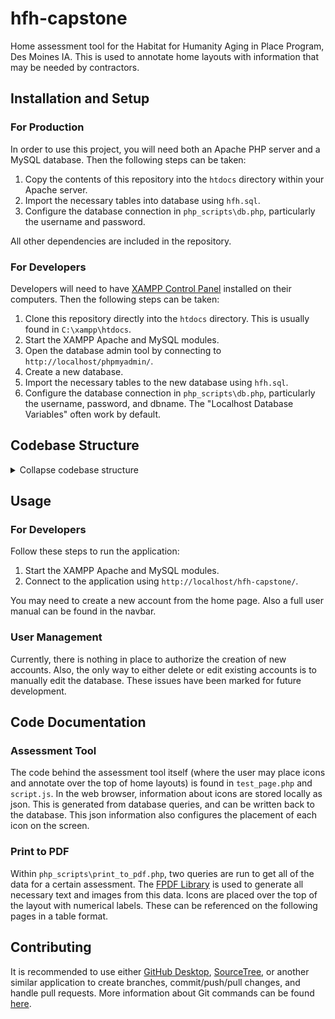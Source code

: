# hfh-capstone

Home assessment tool for the Habitat for Humanity Aging in Place Program, Des Moines IA.
This is used to annotate home layouts with information that may be needed by contractors.

## Installation and Setup

### For Production

In order to use this project, you will need both an Apache PHP server and a MySQL database.
Then the following steps can be taken:
1. Copy the contents of this repository into the `htdocs` directory within your Apache server.
2. Import the necessary tables into database using `hfh.sql`.
3. Configure the database connection in `php_scripts\db.php`, particularly the username and password.

All other dependencies are included in the repository.

### For Developers

Developers will need to have
[XAMPP Control Panel](https://www.apachefriends.org)
installed on their computers.
Then the following steps can be taken:
1. Clone this repository directly into the `htdocs` directory. This is usually found in `C:\xampp\htdocs`.
2. Start the XAMPP Apache and MySQL modules.
3. Open the database admin tool by connecting to `http://localhost/phpmyadmin/`.
4. Create a new database.
5. Import the necessary tables to the new database using `hfh.sql`.
6. Configure the database connection in `php_scripts\db.php`, particularly the username, password, and dbname.
The "Localhost Database Variables" often work by default.

## Codebase Structure

<details>
<summary>Collapse codebase structure</summary>

```md
hfh-capstone/
├── assets/                         # Various images used by the application
├── fpdf/                           # Library used to generate PDFs
├── images/                         # Various images used by the application
├── php_scripts/
│   ├── add_user.php                # Script to add user
│   ├── bk_failure.php              # Script for login failure
│   ├── bk_password_mismatch.php    # Script for login with a password that does not match
│   ├── bk_password_simple.php      # Script for creation of password not matching requirements
│   ├── bk_success.php              # Script for account creation success
│   ├── db.php                      # Script for connection to the database
│   ├── delete_all_icons.php        # Script for deleting icons from the Home Assessment Tool
│   ├── delete_form.php             # Script for deleting a form for the Home Assessment Form
│   ├── delete_icon.php             # Script for deleting a single icon from the Home Assessment Tool
│   ├── form.php                    # Script for the Home Assessment Form
│   ├── load_icons.php              # Script for loading icons onto the page
│   ├── login_page.php              # Script for login page itself
│   ├── login.php                   # Script for logging in
│   ├── print_to_pdf.php            # Script for printing the Home Assessment Tool page to a PDF
│   ├── save_icon.php               # Script to save progress on the Home Assessment Tool
│   ├── session.php                 # Script for holding login information
│   └── update_status.php           # Script for assessment status output
├── styles/
│   ├── aboutProjectStyle.css       # Project styles
│   ├── aboutUsStyle.css            # Styles for the about us page
│   ├── catalog.css                 # Styles for the catalog, important for the look
│   ├── index.css                   # Styles for index.php
│   ├── indexBGnew.jpg              # Background for many pages
│   ├── indexStyle.css              # Styles for login
│   ├── jquery-ui.structure.css     # Import containing old functions, might cause conflicts with future functions
│   ├── jquery-ui.structure.min.css # Import containing old functions, might cause conflicts with future functions
│   ├── jquery-ui.theme.css         # Import containing old functions, might cause conflicts with future functions
│   ├── jquery-ui-theme.min.css     # Import containing old functions, might cause conflicts with future functions
│   ├── navbar.css                  # Styles for the navbar itself
│   ├── tabToolStyle.css            # Styles for formatting inside the navbar
│   └── toolStyle.css               # Styles for formatting inside the navbar
├── uploads/
│   ├── layouts/                    # Directory for uploaded home layouts
│   └── photos/                     # Directory for uploaded images for icons
├── .gitignore                      # Ignore for GitHub
├── about_project.php               # Contains updates for each week about project progress in 2024-2025
├── about_us.php                    # About page for showing who worked on the project
├── appMenu.php                     # Import for the icons inside of the nav bar
├── bk_test_page.php                # Assessment Tool test
├── catalog.php                     # Contains the HTML for the catalog
├── hfh.sql                         # Database schema
├── homepage.php                    # Old home page; Not in use
├── houseAssesmentTool.php          # Typo; Not used
├── houseAssessmentTool.php         # Contains the assessment form
├── index.php                       # Old main page; Not in use
├── jquery-ui.css                   # Old code; Import containing css functions for use (might cause conflicts, need to dissect)
├── jquery-ui.js                    # Old code; Import containing JS functions for use (might cause conflicts, need to dissect)
├── jquery-ui.min.css               # Old code; Import containing css functions for use (might cause conflicts, need to dissect)
├── jquery-ui.min.js                # Old code; Import containing additional JS for use (might cause conflicts, need to dissect)
├── login_page_failure.php          # Failure page to display error when credentials are not put in correctly
├── login_screen.php                # Login screen for the project; Landing page when first using the software
├── navbar.php                      # Contains the imports of the navbar
├── new_user_failure.php            # Failure case sent here
├── new_user_simple.php             # Simple version of new user; Not in use
├── new_user.php                    # Base page for new user, sent here from login page
├── README.md                       # You are reading this currently
├── script.js                       # Contains the JavaScript for test page, important for icon functions
├── tempHAStyle.css                 # Used for a test version of the Home Assessment Form
└── test_page.php                   # This is the main page for the Home Assessment Tool
```
</details>

## Usage

### For Developers

Follow these steps to run the application:
1. Start the XAMPP Apache and MySQL modules.
2. Connect to the application using `http://localhost/hfh-capstone/`.

You may need to create a new account from the home page.
Also a full user manual can be found in the navbar.

### User Management

Currently, there is nothing in place to authorize the creation of new accounts.
Also, the only way to either delete or edit existing accounts is to manually edit the database.
These issues have been marked for future development.

## Code Documentation

### Assessment Tool

The code behind the assessment tool itself (where the user may place icons and annotate over the top of home layouts) is found in `test_page.php` and `script.js`.
In the web browser, information about icons are stored locally as json.
This is generated from database queries, and can be written back to the database.
This json information also configures the placement of each icon on the screen.

### Print to PDF

Within `php_scripts\print_to_pdf.php`, two queries are run to get all of the data for a certain assessment.
The [FPDF Library](https://www.fpdf.org)
is used to generate all necessary text and images from this data.
Icons are placed over the top of the layout with numerical labels.
These can be referenced on the following pages in a table format.

## Contributing

It is recommended to use either
[GitHub Desktop](https://desktop.github.com/download),
[SourceTree](https://www.sourcetreeapp.com),
or another similar application to create branches, commit/push/pull changes, and handle pull requests.
More information about Git commands can be found
[here](https://www.atlassian.com/git/tutorials/atlassian-git-cheatsheet).
